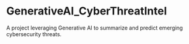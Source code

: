 # GenerativeAI_CyberThreatIntel
A project leveraging Generative AI to summarize and predict emerging cybersecurity threats.
